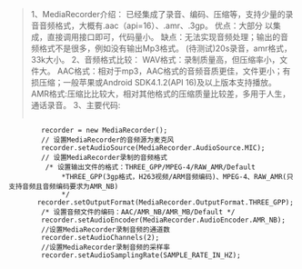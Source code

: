 
>1、MediaRecorder介绍：
>    已经集成了录音、编码、压缩等，支持少量的录音音频格式，大概有.aac（api=16）、.amr、.3gp。
>    优点：大部分 以集成，直接调用接口即可，代码量小。
>    缺点：无法实现音频处理；输出的音频格式不是很多，例如没有输出Mp3格式。
>    (待测试)20s录音，amr格式，33k大小。
>2、音频格式比较：
>    WAV格式：录制质量高，但压缩率小，文件大。
>    AAC格式：相对于mp3，AAC格式的音频音质更佳，文件更小；有损压缩；一般苹果或Android SDK4.1.2(API 16)及以上版本支持播放。
>    AMR格式:压缩比比较大，相对其他格式的压缩质量比较差，多用于人生，通话录音。
>3、主要代码:
>```java
            recorder = new MediaRecorder();
            // 设置MediaRecorder的音频源为麦克风
            recorder.setAudioSource(MediaRecorder.AudioSource.MIC);
            // 设置MediaRecorder录制的音频格式
             /* 设置输出文件的格式：THREE_GPP/MPEG-4/RAW_AMR/Default
                 *THREE_GPP(3gp格式，H263视频/ARM音频编码)、MPEG-4、RAW_AMR(只支持音频且音频编码要求为AMR_NB)
                 */
           recorder.setOutputFormat(MediaRecorder.OutputFormat.THREE_GPP);
            /* 设置音频文件的编码：AAC/AMR_NB/AMR_MB/Default */
            recorder.setAudioEncoder(MediaRecorder.AudioEncoder.AMR_NB);
            //设置MediaRecorder录制音频的通道数
            recorder.setAudioChannels(2);
            //设置MediaRecorder录制音频的采样率
            recorder.setAudioSamplingRate(SAMPLE_RATE_IN_HZ);
>```